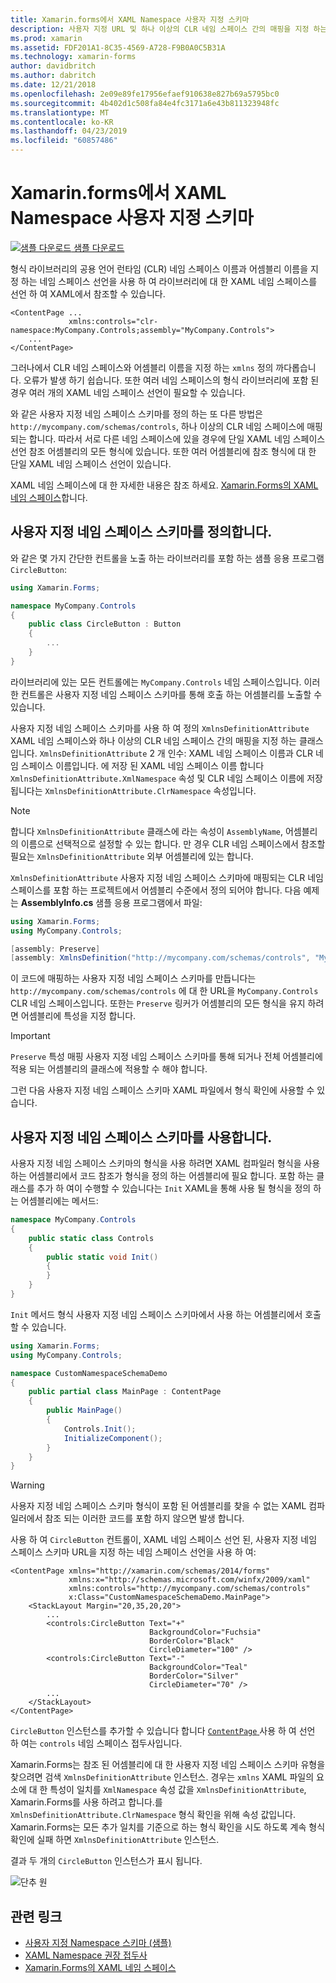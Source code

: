 ```yaml
---
title: Xamarin.forms에서 XAML Namespace 사용자 지정 스키마
description: 사용자 지정 URL 및 하나 이상의 CLR 네임 스페이스 간의 매핑을 지정 하는 XmlnsDefinitionAttribute 클래스를 사용 하 여 XAML 네임 스페이스 사용자 지정 스키마를 정의할 수 있습니다. 사용자 지정 네임 스페이스 스키마 XAML 네임 스페이스 선언에서 사용할 수 있습니다.
ms.prod: xamarin
ms.assetid: FDF201A1-8C35-4569-A728-F9B0A0C5B31A
ms.technology: xamarin-forms
author: davidbritch
ms.author: dabritch
ms.date: 12/21/2018
ms.openlocfilehash: 2e09e89fe17956efaef910638e827b69a5795bc0
ms.sourcegitcommit: 4b402d1c508fa84e4fc3171a6e43b811323948fc
ms.translationtype: MT
ms.contentlocale: ko-KR
ms.lasthandoff: 04/23/2019
ms.locfileid: "60857486"
---
```

# <a name="xaml-custom-namespace-schemas-in-xamarinforms"></a>Xamarin.forms에서 XAML Namespace 사용자 지정 스키마

[![샘플 다운로드](~/media/shared/download.png) 샘플 다운로드](https://developer.xamarin.com/samples/xamarin-forms/XAML/CustomNamespaceSchemas/)

형식 라이브러리의 공용 언어 런타임 (CLR) 네임 스페이스 이름과 어셈블리 이름을 지정 하는 네임 스페이스 선언을 사용 하 여 라이브러리에 대 한 XAML 네임 스페이스를 선언 하 여 XAML에서 참조할 수 있습니다.

```xaml
<ContentPage ...
             xmlns:controls="clr-namespace:MyCompany.Controls;assembly="MyCompany.Controls">
    ...
</ContentPage>
```

그러나에서 CLR 네임 스페이스와 어셈블리 이름을 지정 하는 `xmlns` 정의 까다롭습니다. 오류가 발생 하기 쉽습니다. 또한 여러 네임 스페이스의 형식 라이브러리에 포함 된 경우 여러 개의 XAML 네임 스페이스 선언이 필요할 수 있습니다.

와 같은 사용자 지정 네임 스페이스 스키마를 정의 하는 또 다른 방법은 `http://mycompany.com/schemas/controls`, 하나 이상의 CLR 네임 스페이스에 매핑되는 합니다. 따라서 서로 다른 네임 스페이스에 있을 경우에 단일 XAML 네임 스페이스 선언 참조 어셈블리의 모든 형식에 있습니다. 또한 여러 어셈블리에 참조 형식에 대 한 단일 XAML 네임 스페이스 선언이 있습니다.

XAML 네임 스페이스에 대 한 자세한 내용은 참조 하세요. [Xamarin.Forms의 XAML 네임 스페이스](namespaces.md)합니다.

## <a name="defining-a-custom-namespace-schema"></a>사용자 지정 네임 스페이스 스키마를 정의합니다.

와 같은 몇 가지 간단한 컨트롤을 노출 하는 라이브러리를 포함 하는 샘플 응용 프로그램 `CircleButton`:

```csharp
using Xamarin.Forms;

namespace MyCompany.Controls
{
    public class CircleButton : Button
    {
        ...
    }
}
```

라이브러리에 있는 모든 컨트롤에는 `MyCompany.Controls` 네임 스페이스입니다. 이러한 컨트롤은 사용자 지정 네임 스페이스 스키마를 통해 호출 하는 어셈블리를 노출할 수 있습니다.

사용자 지정 네임 스페이스 스키마를 사용 하 여 정의 `XmlnsDefinitionAttribute` XAML 네임 스페이스와 하나 이상의 CLR 네임 스페이스 간의 매핑을 지정 하는 클래스입니다. `XmlnsDefinitionAttribute` 2 개 인수: XAML 네임 스페이스 이름과 CLR 네임 스페이스 이름입니다. 에 저장 된 XAML 네임 스페이스 이름 합니다 `XmlnsDefinitionAttribute.XmlNamespace` 속성 및 CLR 네임 스페이스 이름에 저장 됩니다는 `XmlnsDefinitionAttribute.ClrNamespace` 속성입니다.

> [!NOTE]
> 합니다 `XmlnsDefinitionAttribute` 클래스에 라는 속성이 `AssemblyName`, 어셈블리의 이름으로 선택적으로 설정할 수 있는 합니다. 만 경우 CLR 네임 스페이스에서 참조할 필요는 `XmlnsDefinitionAttribute` 외부 어셈블리에 있는 합니다.

`XmlnsDefinitionAttribute` 사용자 지정 네임 스페이스 스키마에 매핑되는 CLR 네임 스페이스를 포함 하는 프로젝트에서 어셈블리 수준에서 정의 되어야 합니다. 다음 예제는 **AssemblyInfo.cs** 샘플 응용 프로그램에서 파일:

```csharp
using Xamarin.Forms;
using MyCompany.Controls;

[assembly: Preserve]
[assembly: XmlnsDefinition("http://mycompany.com/schemas/controls", "MyCompany.Controls")]
```

이 코드에 매핑하는 사용자 지정 네임 스페이스 스키마를 만듭니다는 `http://mycompany.com/schemas/controls` 에 대 한 URL을 `MyCompany.Controls` CLR 네임 스페이스입니다. 또한는 `Preserve` 링커가 어셈블리의 모든 형식을 유지 하려면 어셈블리에 특성을 지정 합니다.

> [!IMPORTANT]
> `Preserve` 특성 매핑 사용자 지정 네임 스페이스 스키마를 통해 되거나 전체 어셈블리에 적용 되는 어셈블리의 클래스에 적용할 수 해야 합니다.

그런 다음 사용자 지정 네임 스페이스 스키마 XAML 파일에서 형식 확인에 사용할 수 있습니다.

## <a name="consuming-a-custom-namespace-schema"></a>사용자 지정 네임 스페이스 스키마를 사용합니다.

사용자 지정 네임 스페이스 스키마의 형식을 사용 하려면 XAML 컴파일러 형식을 사용 하는 어셈블리에서 코드 참조가 형식을 정의 하는 어셈블리에 필요 합니다. 포함 하는 클래스를 추가 하 여이 수행할 수 있습니다는 `Init` XAML을 통해 사용 될 형식을 정의 하는 어셈블리에는 메서드:

```csharp
namespace MyCompany.Controls
{
    public static class Controls
    {
        public static void Init()
        {
        }
    }
}
```

`Init` 메서드 형식 사용자 지정 네임 스페이스 스키마에서 사용 하는 어셈블리에서 호출할 수 있습니다.

```csharp
using Xamarin.Forms;
using MyCompany.Controls;

namespace CustomNamespaceSchemaDemo
{
    public partial class MainPage : ContentPage
    {
        public MainPage()
        {
            Controls.Init();
            InitializeComponent();
        }
    }
}
```

> [!WARNING]
> 사용자 지정 네임 스페이스 스키마 형식이 포함 된 어셈블리를 찾을 수 없는 XAML 컴파일러에서 참조 되는 이러한 코드를 포함 하지 않으면 발생 합니다.

사용 하 여 `CircleButton` 컨트롤이, XAML 네임 스페이스 선언 된, 사용자 지정 네임 스페이스 스키마 URL을 지정 하는 네임 스페이스 선언을 사용 하 여:

```xaml
<ContentPage xmlns="http://xamarin.com/schemas/2014/forms"
             xmlns:x="http://schemas.microsoft.com/winfx/2009/xaml"
             xmlns:controls="http://mycompany.com/schemas/controls"
             x:Class="CustomNamespaceSchemaDemo.MainPage">
    <StackLayout Margin="20,35,20,20">
        ...
        <controls:CircleButton Text="+"
                               BackgroundColor="Fuchsia"
                               BorderColor="Black"
                               CircleDiameter="100" />
        <controls:CircleButton Text="-"
                               BackgroundColor="Teal"
                               BorderColor="Silver"
                               CircleDiameter="70" />
        ...
    </StackLayout>
</ContentPage>
```

`CircleButton` 인스턴스를 추가할 수 있습니다 합니다 [ `ContentPage` ](xref:Xamarin.Forms.ContentPage) 사용 하 여 선언 하 여는 `controls` 네임 스페이스 접두사입니다.

Xamarin.Forms는 참조 된 어셈블리에 대 한 사용자 지정 네임 스페이스 스키마 유형을 찾으려면 검색 `XmlnsDefinitionAttribute` 인스턴스. 경우는 `xmlns` XAML 파일의 요소에 대 한 특성이 일치를 `XmlNamespace` 속성 값을 `XmlnsDefinitionAttribute`, Xamarin.Forms를 사용 하려고 합니다.를 `XmlnsDefinitionAttribute.ClrNamespace` 형식 확인을 위해 속성 값입니다. Xamarin.Forms는 모든 추가 일치를 기준으로 하는 형식 확인을 시도 하도록 계속 형식 확인에 실패 하면 `XmlnsDefinitionAttribute` 인스턴스.

결과 두 개의 `CircleButton` 인스턴스가 표시 됩니다.

![단추 원](custom-namespace-schemas-images/circle-buttons.png "단추 원")

## <a name="related-links"></a>관련 링크

- [사용자 지정 Namespace 스키마 (샘플)](https://developer.xamarin.com/samples/xamarin-forms/XAML/CustomNamespaceSchemas/)
- [XAML Namespace 권장 접두사](custom-prefix.md)
- [Xamarin.Forms의 XAML 네임 스페이스](namespaces.md)
